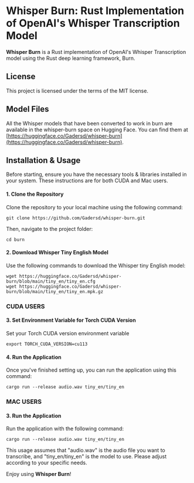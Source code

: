 # Whisper Burn: Rust Implementation of OpenAI's Whisper Transcription Model

**Whisper Burn** is a Rust implementation of OpenAI's Whisper Transcription model using the Rust deep learning framework, Burn.

## License

This project is licensed under the terms of the MIT license.

## Model Files

All the Whisper models that have been converted to work in burn are available in the whisper-burn space on Hugging Face. You can find them at [https://huggingface.co/Gadersd/whisper-burn](https://huggingface.co/Gadersd/whisper-burn).

## Installation & Usage

Before starting, ensure you have the necessary tools & libraries installed in your system. These instructions are for both CUDA and Mac users.

#### 1. Clone the Repository

Clone the repository to your local machine using the following command:

```
git clone https://github.com/Gadersd/whisper-burn.git
```

Then, navigate to the project folder:

```
cd burn
```

#### 2. Download Whisper Tiny English Model

Use the following commands to download the Whisper tiny English model:

```
wget https://huggingface.co/Gadersd/whisper-burn/blob/main/tiny_en/tiny_en.cfg
wget https://huggingface.co/Gadersd/whisper-burn/blob/main/tiny_en/tiny_en.mpk.gz
```

### CUDA USERS

#### 3. Set Environment Variable for Torch CUDA Version

Set your Torch CUDA version environment variable

```
export TORCH_CUDA_VERSION=cu113
```

#### 4. Run the Application

Once you've finished setting up, you can run the application using this command:

```
cargo run --release audio.wav tiny_en/tiny_en
```

### MAC USERS

#### 3. Run the Application

Run the application with the following command:

```
cargo run --release audio.wav tiny_en/tiny_en
```

This usage assumes that "audio.wav" is the audio file you want to transcribe, and "tiny_en/tiny_en" is the model to use. Please adjust according to your specific needs.

Enjoy using **Whisper Burn**!
